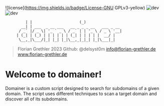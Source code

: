 ![license](https://img.shields.io/badge/License-GNU GPLv3-yellow)
![dev](https://img.shields.io/badge/python-3.10-brightgreen)
![dev](https://img.shields.io/badge/Docker-4.17-brightgreen)
```       _                       _                 
         | |                     (_)               
       __| | ___  _ __ ___   __ _ _ _ __   ___ _ __
      / _` |/ _ \| '_ ` _ \ / _` | | '_ \ / _ \ '__|
     | (_| | (_) | | | | | | (_| | | | | |  __/ |
      \__,_|\___/|_| |_| |_|\__,_|_|_| |_|\___|_|
```
> Florian Grethler 2023
> Github: @delsyst0m
> info@florian-grethler.de
> www.florian-grethler.de

# Welcome to domainer!

Domainer is a custom script designed to search for subdomains of a given domain. 
The script uses different techniques to scan a target domain and discover all of its subdomains. 